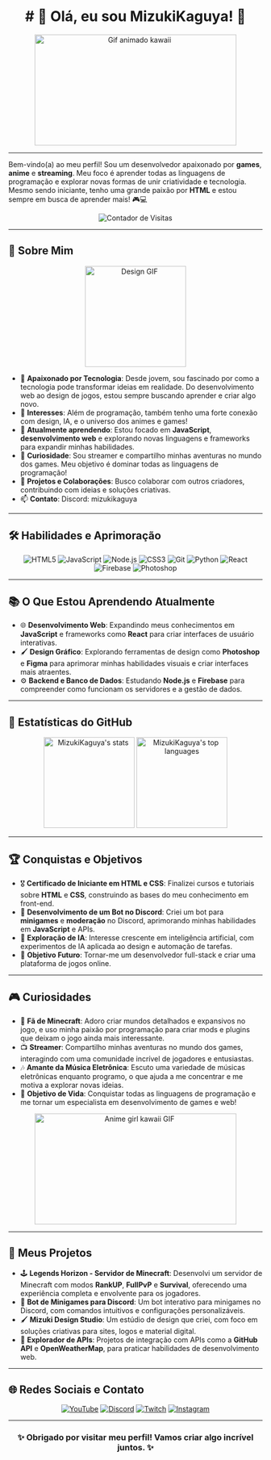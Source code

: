 <h1 align="center"># 🌌 Olá, eu sou MizukiKaguya! 🌌</h1>

<div align="center">
  <img src="https://media.giphy.com/media/ErZ8hv5eO92JW/giphy.gif" width="400" height="220" alt="Gif animado kawaii">
</div>

---

Bem-vindo(a) ao meu perfil! Sou um desenvolvedor apaixonado por **games**, **anime** e **streaming**. Meu foco é aprender todas as linguagens de programação e explorar novas formas de unir criatividade e tecnologia. Mesmo sendo iniciante, tenho uma grande paixão por **HTML** e estou sempre em busca de aprender mais! 🎮💻

<p align="center">
  <img src="https://komarev.com/ghpvc/?username=MizukiKaguya&color=brightgreen" alt="Contador de Visitas">
</p>

---

## 🎨 Sobre Mim

<div align="center">
  <img src="https://media.giphy.com/media/l41lFw057lAJQMwg0/giphy.gif" width="200" alt="Design GIF">
</div>

- 💫 **Apaixonado por Tecnologia**: Desde jovem, sou fascinado por como a tecnologia pode transformar ideias em realidade. Do desenvolvimento web ao design de jogos, estou sempre buscando aprender e criar algo novo.
- 🎥 **Interesses**: Além de programação, também tenho uma forte conexão com design, IA, e o universo dos animes e games!
- 🌱 **Atualmente aprendendo**: Estou focado em **JavaScript**, **desenvolvimento web** e explorando novas linguagens e frameworks para expandir minhas habilidades.
- 🌌 **Curiosidade**: Sou streamer e compartilho minhas aventuras no mundo dos games. Meu objetivo é dominar todas as linguagens de programação!
- 🧩 **Projetos e Colaborações**: Busco colaborar com outros criadores, contribuindo com ideias e soluções criativas.
- 📫 **Contato**: Discord: mizukikaguya

---

## 🛠️ Habilidades e Aprimoração

<div align="center">
  <img src="https://img.shields.io/badge/-HTML5-333333?style=for-the-badge&logo=HTML5" alt="HTML5"/>
  <img src="https://img.shields.io/badge/-JavaScript-333333?style=for-the-badge&logo=javascript&logoColor=F7DF1E" alt="JavaScript"/>
  <img src="https://img.shields.io/badge/-Node.js-333333?style=for-the-badge&logo=node.js&logoColor=339933" alt="Node.js"/>
  <img src="https://img.shields.io/badge/-CSS3-333333?style=for-the-badge&logo=CSS3&logoColor=1572B6" alt="CSS3"/>
  <img src="https://img.shields.io/badge/-Git-333333?style=for-the-badge&logo=git" alt="Git"/>
  <img src="https://img.shields.io/badge/-Python-333333?style=for-the-badge&logo=python&logoColor=306998" alt="Python"/>
  <img src="https://img.shields.io/badge/-React-333333?style=for-the-badge&logo=react" alt="React"/>
  <img src="https://img.shields.io/badge/-Firebase-333333?style=for-the-badge&logo=firebase" alt="Firebase"/>
  <img src="https://img.shields.io/badge/-Photoshop-333333?style=for-the-badge&logo=adobe-photoshop" alt="Photoshop"/>
</div>

---

## 📚 O Que Estou Aprendendo Atualmente

- 🌐 **Desenvolvimento Web**: Expandindo meus conhecimentos em **JavaScript** e frameworks como **React** para criar interfaces de usuário interativas.
- 🖌️ **Design Gráfico**: Explorando ferramentas de design como **Photoshop** e **Figma** para aprimorar minhas habilidades visuais e criar interfaces mais atraentes.
- ⚙️ **Backend e Banco de Dados**: Estudando **Node.js** e **Firebase** para compreender como funcionam os servidores e a gestão de dados.

---

## 🌟 Estatísticas do GitHub

<div align="center">
  <img height="180em" src="https://github-readme-stats.vercel.app/api?username=MizukiKaguya&show_icons=true&theme=radical&count_private=true&hide=prs" alt="MizukiKaguya's stats"/>
  <img height="180em" src="https://github-readme-stats.vercel.app/api/top-langs/?username=MizukiKaguya&layout=compact&theme=radical" alt="MizukiKaguya's top languages"/>
</div>

---

## 🏆 Conquistas e Objetivos

- 🎖️ **Certificado de Iniciante em HTML e CSS**: Finalizei cursos e tutoriais sobre **HTML** e **CSS**, construindo as bases do meu conhecimento em front-end.
- 🏅 **Desenvolvimento de um Bot no Discord**: Criei um bot para **minigames** e **moderação** no Discord, aprimorando minhas habilidades em **JavaScript** e APIs.
- 🔭 **Exploração de IA**: Interesse crescente em inteligência artificial, com experimentos de IA aplicada ao design e automação de tarefas.
- 🚀 **Objetivo Futuro**: Tornar-me um desenvolvedor full-stack e criar uma plataforma de jogos online.

---

## 🎮 Curiosidades

- 👾 **Fã de Minecraft**: Adoro criar mundos detalhados e expansivos no jogo, e uso minha paixão por programação para criar mods e plugins que deixam o jogo ainda mais interessante.
- 📺 **Streamer**: Compartilho minhas aventuras no mundo dos games, interagindo com uma comunidade incrível de jogadores e entusiastas.
- 🎶 **Amante da Música Eletrônica**: Escuto uma variedade de músicas eletrônicas enquanto programo, o que ajuda a me concentrar e me motiva a explorar novas ideias.
- 🎯 **Objetivo de Vida**: Conquistar todas as linguagens de programação e me tornar um especialista em desenvolvimento de games e web!

<div align="center">
  <img src="https://media.giphy.com/media/7ihhFw8q0LzBS/giphy.gif" width="400" height="220" alt="Anime girl kawaii GIF">
</div>

---

## 📂 Meus Projetos

- 🕹️ **Legends Horizon - Servidor de Minecraft**: Desenvolvi um servidor de Minecraft com modos **RankUP**, **FullPvP** e **Survival**, oferecendo uma experiência completa e envolvente para os jogadores.
- 🤖 **Bot de Minigames para Discord**: Um bot interativo para minigames no Discord, com comandos intuitivos e configurações personalizáveis.
- 🖌️ **Mizuki Design Studio**: Um estúdio de design que criei, com foco em soluções criativas para sites, logos e material digital.
- 🌌 **Explorador de APIs**: Projetos de integração com APIs como a **GitHub API** e **OpenWeatherMap**, para praticar habilidades de desenvolvimento web.

---

## 🌐 Redes Sociais e Contato

<div align="center">
  <a href="https://www.youtube.com/mizukikaguya" target="_blank"><img src="https://img.shields.io/badge/-YouTube-FF0000?style=for-the-badge&logo=youtube&logoColor=white" alt="YouTube"/></a>
  <a href="https://discord.com/invite/vRQZNAF2M2" target="_blank"><img src="https://img.shields.io/badge/-Discord-5865F2?style=for-the-badge&logo=discord&logoColor=white" alt="Discord"/></a>
  <a href="https://www.twitch.tv/MizukiKaguya" target="_blank"><img src="https://img.shields.io/badge/-Twitch-9146FF?style=for-the-badge&logo=twitch&logoColor=white" alt="Twitch"/></a>
  <a href="https://www.instagram.com/m1zukikaguya/" target="_blank"><img src="https://img.shields.io/badge/-Instagram-E4405F?style=for-the-badge&logo=instagram&logoColor=white" alt="Instagram"/></a>
</div>

---

<div align="center">
  <h3>✨ Obrigado por visitar meu perfil! Vamos criar algo incrível juntos. ✨</h3>
</div>
